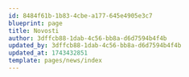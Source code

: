 ```yaml
---
id: 8484f61b-1b83-4cbe-a177-645e4905e3c7
blueprint: page
title: Novosti
author: 3dffcb88-1dab-4c56-bb8a-d6d7594b4f4b
updated_by: 3dffcb88-1dab-4c56-bb8a-d6d7594b4f4b
updated_at: 1743432851
template: pages/news/index
---
```

